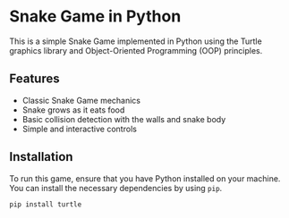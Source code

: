 # Snake Game in Python

This is a simple Snake Game implemented in Python using the Turtle graphics library and Object-Oriented Programming (OOP) principles.

## Features
- Classic Snake Game mechanics
- Snake grows as it eats food
- Basic collision detection with the walls and snake body
- Simple and interactive controls

## Installation

To run this game, ensure that you have Python installed on your machine. You can install the necessary dependencies by using `pip`.

```bash
pip install turtle

